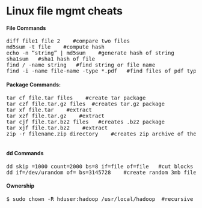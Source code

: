 Linux file mgmt cheats
======================

<h4>File Commands</h4>
<pre>
diff file1 file 2    #compare two files
md5sum -t file    #compute hash
echo -n “string” | md5sum    #generate hash of string
sha1sum   #sha1 hash of file
find / -name string   #find string or file name
find -i -name file-name -type *.pdf   #find files of pdf type
</pre>

<h4>Package Commands:</h4>
<pre>
tar cf file.tar files    #create tar package
tar czf file.tar.gz files  #creates tar.gz package
tar xf file.tar    #extract
tar xzf file.tar.gz    #extract
tar cjf file.tar.bz2 files   #creates .bz2 package
tar xjf file.tar.bz2    #extract
zip -r filename.zip directory    #creates zip archive of the directory and sub directories
 </pre>


<h4>dd Commands</h4>
<pre>
dd skip =1000 count=2000 bs=8 if=file of=file   #cut blocks 1000 to 3000 from file
dd if=/dev/urandom of=<file> bs=3145728    #create random 3mb file
</pre>

<h4>Ownership</h4>
<pre>
$ sudo chown -R hduser:hadoop /usr/local/hadoop  #recursive ownership 
</pre>
